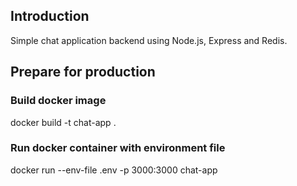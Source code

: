 ## Introduction

Simple chat application backend using Node.js, Express and Redis.

## Prepare for production

### Build docker image

docker build -t chat-app .

### Run docker container with environment file

docker run --env-file .env -p 3000:3000 chat-app